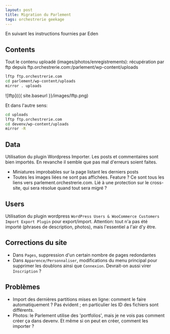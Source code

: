 ```yaml
---
layout: post
title: Migration du Parlement
tags: orchestrerie geekage
---
```


En suivant les instructions fournies par Eden

## Contents
Tout le contenu uploadé (images/photos/enregistrements): récupération par ftp depuis ftp.orchestrerie.com:/parlement/wp-content/uploads

``` bash
lftp ftp.orchestrerie.com
cd parlement/wp-content/uploads
mirror . uploads
```

![lftp]({{ site.baseurl }}/images/lftp.png)

Et dans l'autre sens:

``` bash
cd uploads
lftp ftp.orchestrerie.com
cd devenv/wp-content/uploads
mirror -R
```

## Data
Utilisation du plugin Wordpress Importer. Les posts et commentaires sont bien importés. En revanche il semble que pas mal d'erreurs soient faites.
* Miniatures improbables sur la page listant les derniers posts
* Toutes les images liées ne sont pas affichées. Feature ? Ce sont tous les liens vers parlement.orchestrerie.com. Lié à une protection sur le cross-site, qui sera résolue quand tout sera
  migré ?

## Users
Utilisation du plugin wordpress `WordPress Users & WooCommerce Customers Import Export Plugin`
pour export/import. Attention: tout n'a pas été importé (phrases de description, photos), mais l'essentiel a l'air d'y être.

## Corrections du site
* Dans `Pages`, suppression d'un certain nombre de pages redondantes
* Dans `Apparence/Personnaliser`, modifications du menu principal pour supprimer les doublons ainsi que `Connexion`. Devrait-on aussi virer `Inscription` ?

## Problèmes
* Import des dernières partitions mises en ligne: comment le faire automatiquement ? Pas évident ; en particulier les ID des fichiers sont différents.
* Photos: le Parlement utilise des 'portfolios', mais je ne vois pas comment créer ça dans devenv. Et même si on peut en créer, comment les importer ?


